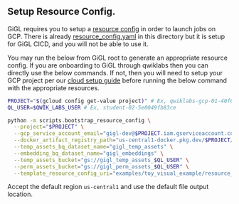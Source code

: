 ## Setup Resource Config.

GiGL requires you to setup a [resource config](../../../docs/user_guide/config_guides/resource_config_guide.md) in order
to launch jobs on GCP. There is already [resource_config.yaml](./resource_config.yaml) in this directory but it is setup
for GiGL CICD, and you will not be able to use it.

You may run the below from GiGL root to generate an appropriate resource config. If you are onboarding to GiGL through
qwiklabs then you can directly use the below commands. If not, then you will need to setup your GCP project per our
[cloud setup guide](../../docs/user_guide/getting_started/cloud_setup_guide.md) before running the below command with
the appropriate resources.

```bash
PROJECT="$(gcloud config get-value project)" # Ex, qwiklabs-gcp-01-40f6ccb540f3
QL_USER=$QWIK_LABS_USER # Ex, student-02-5e0049fb83ce

python -m scripts.bootstrap_resource_config \
  --project="$PROJECT" \
  --gcp_service_account_email="gigl-dev@$PROJECT.iam.gserviceaccount.com" \
  --docker_artifact_registry_path="us-central1-docker.pkg.dev/$PROJECT/gigl-base-images" \
  --temp_assets_bq_dataset_name="gigl_temp_assets" \
  --embedding_bq_dataset_name="gigl_embeddings" \
  --temp_assets_bucket="gs://gigl_temp_assets_$QL_USER" \
  --perm_assets_bucket="gs://gigl_perm_assets_$QL_USER" \
  --template_resource_config_uri="examples/toy_visual_example/resource_config.yaml"
```

Accept the default region `us-central1` and use the default file output location.
